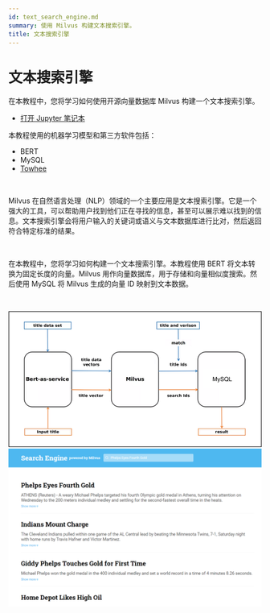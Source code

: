 ```yaml
---
id: text_search_engine.md
summary: 使用 Milvus 构建文本搜索引擎。
title: 文本搜索引擎
---
```


# 文本搜索引擎

在本教程中，您将学习如何使用开源向量数据库 Milvus 构建一个文本搜索引擎。
- [打开 Jupyter 笔记本](https://github.com/towhee-io/examples/tree/main/nlp/text_search)

本教程使用的机器学习模型和第三方软件包括：
- BERT
- MySQL
- [Towhee](https://towhee.io/)

<br/>

Milvus 在自然语言处理（NLP）领域的一个主要应用是文本搜索引擎。它是一个强大的工具，可以帮助用户找到他们正在寻找的信息，甚至可以展示难以找到的信息。文本搜索引擎会将用户输入的关键词或语义与文本数据库进行比对，然后返回符合特定标准的结果。

<br/>

在本教程中，您将学习如何构建一个文本搜索引擎。本教程使用 BERT 将文本转换为固定长度的向量。Milvus 用作向量数据库，用于存储和向量相似度搜索。然后使用 MySQL 将 Milvus 生成的向量 ID 映射到文本数据。

<br/>

![text_search_engine](../../../assets/text_search_engine.png "文本搜索引擎的工作流程。")
![text_search_engine](../../../assets/text_search_engine_demo.png "文本搜索引擎的演示。")